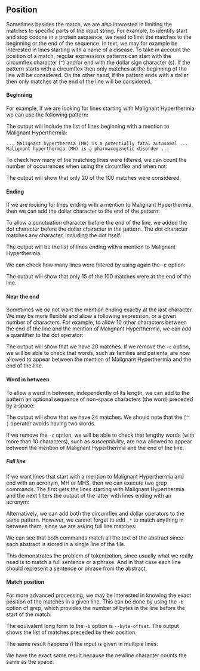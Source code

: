 <script>
import Execute from "$components/Execute.svelte";
</script>

## Position

Sometimes besides the match, we are also interested in limiting the matches
to specific parts of the input string. For example, to identify start and stop
codons in a protein sequence, we need to limit the matches to the beginning
or the end of the sequence. In text, we may for example be interested in
lines starting with a name of a disease. To take in account the position of a
match, regular expressions patterns can start with the circumflex character
(`^`) and/or end with the dollar sign character (`$`).
If the pattern starts with a circumflex then only matches at the beginning
of the line will be considered. On the other hand, if the pattern ends with a
dollar then only matches at the end of the line will be considered.

#### Beginning

For example, if we are looking for lines starting with Malignant Hyperthermia
we can use the following pattern:

<Execute command="grep -E '^(M|m)alignant (H|h)yperthermia' chebi_27732.txt" />

The output will include the list of lines beginning with a mention to Malignant Hyperthermia:

```text
... Malignant hyperthermia (MH) is a potentially fatal autosomal ...
Malignant hyperthermia (MH) is a pharmacogenetic disorder ...
```

To check how many of the matching lines were filtered, we can count the
number of occurrences when using the circumflex and when not:

<Execute command="grep -c -E '^(M|m)alignant (H|h)yperthermia' chebi_27732.txt
grep -c -E '(M|m)alignant (H|h)yperthermia' chebi_27732.txt" />

The output will show that only 20 of the 100 matches were considered.

#### Ending

If we are looking for lines ending with a mention to Malignant Hyperthermia,
then we can add the dollar character to the end of the pattern:

<Execute command="grep -E '(M|m)alignant (H|h)yperthermia.$' chebi_27732.txt" />

To allow a punctuation character before the end of the line, we added the
dot character before the dollar character in the pattern. The dot character
matches any character, including the dot itself.

The output will be the list of lines ending with a mention to Malignant
Hyperthermia.

We can check how many lines were filtered by using again the -c option:
<Execute command="grep -c -E '(M|m)alignant (H|h)yperthermia.$' chebi_27732.txt" />
<Execute command="grep -c -E '(M|m)alignant (H|h)yperthermia' chebi_27732.txt" />

The output will show that only 15 of the 100 matches were at the end of the
line.

#### Near the end

Sometimes we do not want the mention ending exactly at the last character.
We may be more flexible and allow a following expression, or a given number
of characters. For example, to allow 10 other characters between the end of
the line and the mention of Malignant Hyperthermia, we can add a quantifier
to the dot operator:

<Execute command="grep -c -E '(M|m)alignant (H|h)yperthermia.{0,10}$' chebi_27732.txt" />

The output will show that we have 20 matches.
If we remove the `-c` option, we will be able to check that words, such
as families and patients, are now allowed to appear between the mention of
Malignant Hyperthermia and the end of the line.

#### Word in between

To allow a word in between, independently of its length, we can add to the
pattern an optional sequence of non-space characters (the word) preceded
by a space:

<Execute command="grep -c -E '(M|m)alignant (H|h)yperthermia( [^ ]*)?.$' chebi_27732.txt" />

The output will show that we have 24 matches. We should note that the `[^ ]`
operator avoids having two words.

If we remove the `-c` option, we will be able to check that lengthy words
(with more than 10 characters), such as _susceptibility_, are now allowed to
appear between the mention of Malignant Hyperthermia and the end of the
line.

##### Full line

If we want lines that start with a mention to Malignant Hyperthermia and end
with an acronym, MH or MHS, then we can execute two grep commands.
The first gets the lines starting with Malignant Hyperthermia and the next
filters the output of the latter with lines ending with an acronym:

<Execute command="grep -E '^(M|m)alignant (H|h)yperthermia' chebi_27732.
txt | grep -w -E 'MHS?.$'" />

Alternatively, we can add both the circumflex and dollar operators to the
same pattern. However, we cannot forget to add `.*` to match anything in
between them, since we are asking full line matches:

<Execute command="grep -w -E '^(M|m)alignant (H|h)yperthermia.*MHS?.$' chebi_27732.txt" />

We can see that both commands match all the text of the abstract since
each abstract is stored in a single line of the file.

This demonstrates the problem of tokenization, since usually what we really
need is to match a full sentence or a phrase. And in that case each line should
represent a sentence or phrase from the abstract.

#### Match position

For more advanced processing, we may be interested in knowing the exact
position of the matches in a given line. This can be done by using the `-b`
option of grep, which provides the number of bytes in the line before the
start of the match:

<Execute command="echo 'MHS MHN MHE' | grep -b -o -w -E 'MH[SNE]'" />

The equivalent long form to the `-b` option is `--byte-offset`.
The output shows the list of matches preceded by their position.

The same result happens if the input is given in multiple lines:

<Execute command="echo -e 'MHS\nMHN\nMHE' | grep -b -o -w -E 'MH[SNE]'" />

We have the exact same result because the newline character counts the same
as the space.
